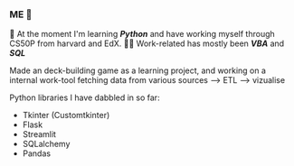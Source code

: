 ### ME 🫡

🐍 At the moment I'm learning ***Python*** and have working myself through CS50P from harvard and EdX. 
👷‍♂️ Work-related has mostly been ***VBA*** and ***SQL***

Made an deck-building game as a learning project, and working on a internal work-tool fetching data from various sources --> ETL --> vizualise

Python libraries I have dabbled in so far:
  - Tkinter (Customtkinter)
  - Flask
  - Streamlit
  - SQLalchemy
  - Pandas
